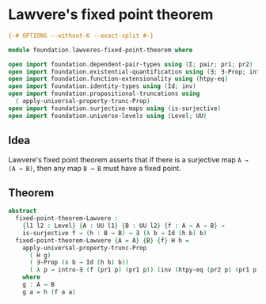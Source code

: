 # Lawvere's fixed point theorem

```agda
{-# OPTIONS --without-K --exact-split #-}

module foundation.lawveres-fixed-point-theorem where

open import foundation.dependent-pair-types using (Σ; pair; pr1; pr2)
open import foundation.existential-quantification using (∃; ∃-Prop; intro-∃)
open import foundation.function-extensionality using (htpy-eq)
open import foundation.identity-types using (Id; inv)
open import foundation.propositional-truncations using
  ( apply-universal-property-trunc-Prop)
open import foundation.surjective-maps using (is-surjective)
open import foundation.universe-levels using (Level; UU)
```

## Idea

Lawvere's fixed point theorem asserts that if there is a surjective map `A → (A → B)`, then any map `B → B` must have a fixed point.

## Theorem

```agda
abstract
  fixed-point-theorem-Lawvere :
    {l1 l2 : Level} {A : UU l1} {B : UU l2} {f : A → A → B} →
    is-surjective f → (h : B → B) → ∃ (λ b → Id (h b) b)
  fixed-point-theorem-Lawvere {A = A} {B} {f} H h =
    apply-universal-property-trunc-Prop
      ( H g)
      ( ∃-Prop (λ b → Id (h b) b))
      ( λ p → intro-∃ (f (pr1 p) (pr1 p)) (inv (htpy-eq (pr2 p) (pr1 p))))
    where
    g : A → B
    g a = h (f a a)
```
